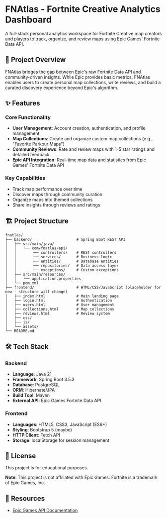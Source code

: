 # FNAtlas - Fortnite Creative Analytics Dashboard

A full-stack personal analytics workspace for Fortnite Creative map creators and players to track, organize, and review maps using Epic Games' Fortnite Data API.

## 🎯 Project Overview

FNAtlas bridges the gap between Epic's raw Fortnite Data API and community-driven insights. While Epic provides basic metrics, FNAtlas enables users to create personal map collections, write reviews, and build a curated discovery experience beyond Epic's algorithm.

## ✨ Features

### Core Functionality
- **User Management**: Account creation, authentication, and profile management
- **Map Collections**: Create and organize custom map collections (e.g., "Favorite Parkour Maps")
- **Community Reviews**: Rate and review maps with 1-5 star ratings and detailed feedback
- **Epic API Integration**: Real-time map data and statistics from Epic Games' Fortnite Data API

### Key Capabilities
- Track map performance over time
- Discover maps through community curation
- Organize maps into themed collections
- Share insights through reviews and ratings

## 🏗️ Project Structure

```
fnatlas/
├── backend/                    # Spring Boot REST API
│   ├── src/main/java/
│   │   └── com/fnatlas/api/
│   │       ├── controllers/    # REST controllers
│   │       ├── services/       # Business logic
│   │       ├── entities/       # Database entities
│   │       ├── repositories/   # Data access layer
│   │       └── exceptions/     # Custom exceptions
│   ├── src/main/resources/
│   │   └── application.properties
│   └── pom.xml
├── frontend/                   # HTML/CSS/JavaScript (placeholder for now - structure will change)
│   ├── index.html              # Main landing page
│   ├── login.html              # Authentication
│   ├── users.html              # User management
│   ├── collections.html        # Map collections
│   ├── reviews.html            # Review system
│   ├── css/
│   ├── js/
│   └── assets/            
└── README.md
```

## 🛠️ Tech Stack

### Backend
- **Language**: Java 21
- **Framework**: Spring Boot 3.5.3
- **Database**: PostgreSQL
- **ORM**: Hibernate/JPA
- **Build Tool**: Maven
- **External API**: Epic Games Fortnite Data API

### Frontend
- **Languages**: HTML5, CSS3, JavaScript (ES6+)
- **Styling**: Bootstrap 5 (maybe)
- **HTTP Client**: Fetch API
- **Storage**: localStorage for session management

## 📄 License

This project is for educational purposes. 

**Note**: This project is not affiliated with Epic Games. Fortnite is a trademark of Epic Games, Inc.

## 🔗 Resources

- [Epic Games API Documentation](https://dev.epicgames.com/)